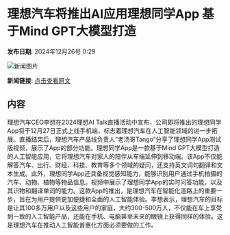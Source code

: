 # 理想汽车将推出AI应用理想同学App 基于Mind GPT大模型打造

**发布日期**: 2024年12月26号 0:29

![新闻图片](https://upload.chinaz.com/2024/1226/6387079851782166941943074.png)

**新闻链接**: [点击查看原文](https://www.aibase.com/zh/news/14259)

## 内容

理想汽车CEO李想在2024理想AI Talk直播活动中宣布，公司即将推出的理想同学App将于12月27日正式上线手机端，标志着理想汽车在人工智能领域的进一步拓展。直播结束后，理想汽车产品线负责人“老汤哥Tango”分享了理想同学App测试版视频，展示了App的部分功能。理想同学App是一款基于Mind GPT大模型打造的人工智能应用，它将理想汽车对家人的陪伴从车端延伸到移动端。该App不仅能解答汽车、出行、财经、科技、教育等多个领域的疑问，还支持英文词句翻译和文本生成。此外，理想同学App还具备视觉感知能力，能够识别用户通过手机拍摄的汽车、动物、植物等物品信息。视频中展示了理想同学App的实时问答功能，以及其识物和翻译单词的能力。这款App的推出，是理想汽车在智能化道路上的重要一步，旨在为用户提供更加便捷和全面的人工智能体验。李想表示，理想汽车的目标是让其100多万用户以及这些用户的家庭，大约300-500万人，不仅能在车上享受到一致的人工智能产品，还能在手机、电脑甚至未来的眼镜上获得同样的体验。这是理想汽车在推动人工智能普惠化方面必须要做的工作。
